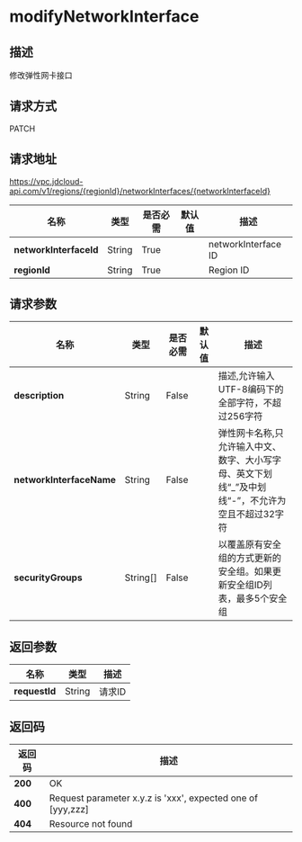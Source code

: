 # modifyNetworkInterface


## 描述
修改弹性网卡接口

## 请求方式
PATCH

## 请求地址
https://vpc.jdcloud-api.com/v1/regions/{regionId}/networkInterfaces/{networkInterfaceId}

|名称|类型|是否必需|默认值|描述|
|---|---|---|---|---|
|**networkInterfaceId**|String|True| |networkInterface ID|
|**regionId**|String|True| |Region ID|

## 请求参数
|名称|类型|是否必需|默认值|描述|
|---|---|---|---|---|
|**description**|String|False| |描述,允许输入UTF-8编码下的全部字符，不超过256字符|
|**networkInterfaceName**|String|False| |弹性网卡名称,只允许输入中文、数字、大小写字母、英文下划线“_”及中划线“-”，不允许为空且不超过32字符|
|**securityGroups**|String[]|False| |以覆盖原有安全组的方式更新的安全组。如果更新安全组ID列表，最多5个安全组|


## 返回参数
|名称|类型|描述|
|---|---|---|
|**requestId**|String|请求ID|


## 返回码
|返回码|描述|
|---|---|
|**200**|OK|
|**400**|Request parameter x.y.z is 'xxx', expected one of [yyy,zzz]|
|**404**|Resource not found|
